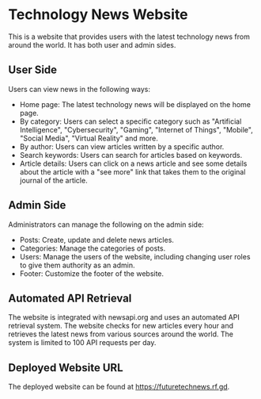 # Technology News Website

This is a website that provides users with the latest technology news from around the world. It has both user and admin sides.

## User Side

Users can view news in the following ways:

- Home page: The latest technology news will be displayed on the home page.
- By category: Users can select a specific category such as "Artificial Intelligence", "Cybersecurity", "Gaming", "Internet of Things", "Mobile", "Social Media", "Virtual Reality" and more.
- By author: Users can view articles written by a specific author.
- Search keywords: Users can search for articles based on keywords.
- Article details: Users can click on a news article and see some details about the article with a "see more" link that takes them to the original journal of the article.

## Admin Side

Administrators can manage the following on the admin side:

- Posts: Create, update and delete news articles.
- Categories: Manage the categories of posts.
- Users: Manage the users of the website, including changing user roles to give them authority as an admin.
- Footer: Customize the footer of the website.

## Automated API Retrieval

The website is integrated with newsapi.org and uses an automated API retrieval system. The website checks for new articles every hour and retrieves the latest news from various sources around the world. The system is limited to 100 API requests per day.

## Deployed Website URL

The deployed website can be found at https://futuretechnews.rf.gd.
